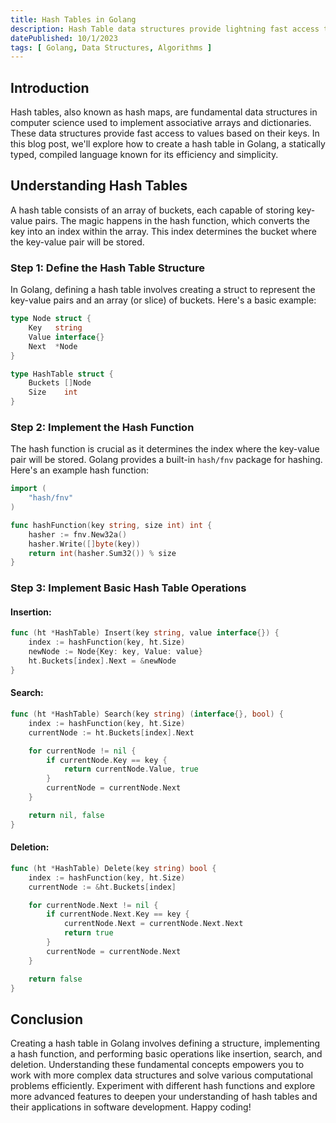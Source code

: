 ```yaml
---
title: Hash Tables in Golang
description: Hash Table data structures provide lightning fast access to values based on keys. In this post, let's explore how to create a hash table (hash map) in Golang.
datePublished: 10/1/2023
tags: [ Golang, Data Structures, Algorithms ]
---
```

## Introduction

Hash tables, also known as hash maps, are fundamental data structures in computer science used to implement associative arrays and dictionaries. These data structures provide fast access to values based on their keys. In this blog post, we'll explore how to create a hash table in Golang, a statically typed, compiled language known for its efficiency and simplicity.

## Understanding Hash Tables

A hash table consists of an array of buckets, each capable of storing key-value pairs. The magic happens in the hash function, which converts the key into an index within the array. This index determines the bucket where the key-value pair will be stored.

### Step 1: Define the Hash Table Structure

In Golang, defining a hash table involves creating a struct to represent the key-value pairs and an array (or slice) of buckets. Here's a basic example:

```go
type Node struct {
    Key   string
    Value interface{}
    Next  *Node
}

type HashTable struct {
    Buckets []Node
    Size    int
}
```

### Step 2: Implement the Hash Function

The hash function is crucial as it determines the index where the key-value pair will be stored. Golang provides a built-in `hash/fnv` package for hashing. Here's an example hash function:

```go
import (
    "hash/fnv"
)

func hashFunction(key string, size int) int {
    hasher := fnv.New32a()
    hasher.Write([]byte(key))
    return int(hasher.Sum32()) % size
}
```

### Step 3: Implement Basic Hash Table Operations

#### Insertion:

```go
func (ht *HashTable) Insert(key string, value interface{}) {
    index := hashFunction(key, ht.Size)
    newNode := Node{Key: key, Value: value}
    ht.Buckets[index].Next = &newNode
}
```

#### Search:

```go
func (ht *HashTable) Search(key string) (interface{}, bool) {
    index := hashFunction(key, ht.Size)
    currentNode := ht.Buckets[index].Next

    for currentNode != nil {
        if currentNode.Key == key {
            return currentNode.Value, true
        }
        currentNode = currentNode.Next
    }

    return nil, false
}
```

#### Deletion:

```go
func (ht *HashTable) Delete(key string) bool {
    index := hashFunction(key, ht.Size)
    currentNode := &ht.Buckets[index]

    for currentNode.Next != nil {
        if currentNode.Next.Key == key {
            currentNode.Next = currentNode.Next.Next
            return true
        }
        currentNode = currentNode.Next
    }

    return false
}
```

## Conclusion

Creating a hash table in Golang involves defining a structure, implementing a hash function, and performing basic operations like insertion, search, and deletion. Understanding these fundamental concepts empowers you to work with more complex data structures and solve various computational problems efficiently. Experiment with different hash functions and explore more advanced features to deepen your understanding of hash tables and their applications in software development. Happy coding!